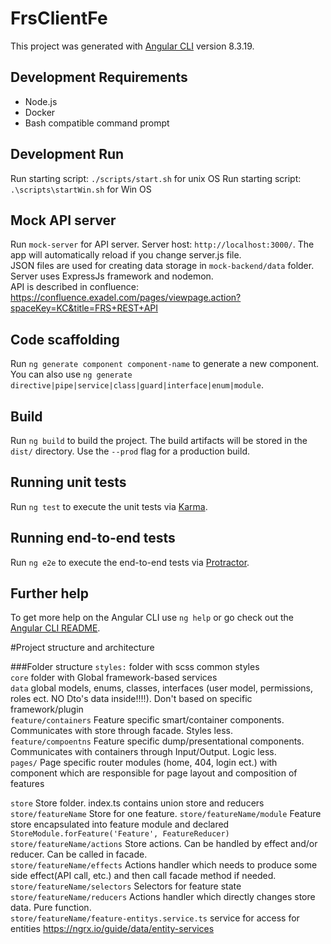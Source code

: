 # FrsClientFe

This project was generated with [Angular CLI](https://github.com/angular/angular-cli) version 8.3.19.

## Development Requirements

- Node.js
- Docker
- Bash compatible command prompt

## Development Run

Run starting script: `./scripts/start.sh` for unix OS
Run starting script: `.\scripts\startWin.sh` for Win OS

## Mock API server 

Run `mock-server` for API server. Server host:  `http://localhost:3000/`. The app will automatically reload if you change server.js file. \
JSON files are used for creating data storage in `mock-backend/data` folder. Server uses ExpressJs framework and nodemon. \
API is described in confluence: https://confluence.exadel.com/pages/viewpage.action?spaceKey=KC&title=FRS+REST+API

## Code scaffolding

Run `ng generate component component-name` to generate a new component. You can also use `ng generate directive|pipe|service|class|guard|interface|enum|module`.

## Build

Run `ng build` to build the project. The build artifacts will be stored in the `dist/` directory. Use the `--prod` flag for a production build.

## Running unit tests

Run `ng test` to execute the unit tests via [Karma](https://karma-runner.github.io).

## Running end-to-end tests

Run `ng e2e` to execute the end-to-end tests via [Protractor](http://www.protractortest.org/).

## Further help

To get more help on the Angular CLI use `ng help` or go check out the [Angular CLI README](https://github.com/angular/angular-cli/blob/master/README.md).

#Project structure and architecture

###Folder structure
`styles:` folder with scss common styles \
`core` folder with Global framework-based services \
`data` global models, enums, classes, interfaces (user model, permissions, roles ect. NO Dto's data inside!!!!). Don't based on specific framework/plugin \
`feature/containers` Feature specific smart/container components. Communicates with store through facade. Styles less.\
`feature/compoentns` Feature specific dump/presentational components. Communicates with containers  through Input/Output. Logic less.\
`pages/` Page specific router modules (home, 404, login ect.) with component which are responsible for page layout and composition of features
 
`store` Store folder. index.ts contains union store and reducers\
`store/featureName` Store for one feature. 
`store/featureName/module` Feature store encapsulated into feature module and declared `StoreModule.forFeature('Feature', FeatureReducer)` 
`store/featureName/actions` Store actions. Can be handled by effect and/or reducer. Can be called in facade.\
`store/featureName/effects` Actions handler which needs to produce some side effect(API call, etc.) and then call facade method if needed.\
`store/featureName/selectors` Selectors for feature state
`store/featureName/reducers` Actions handler which directly changes store data. Pure function.\
`store/featureName/feature-entitys.service.ts` service for access for entities https://ngrx.io/guide/data/entity-services
 
